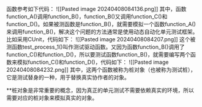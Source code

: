 函数参考如下代码：
![[Pasted image 20240408084136.png]]
其中，函数function_A()调用function_B()，function_B()又调用function_C()和function_D()。如果被测函数是function_B()，就需要模拟一个函数function_A()来调用function_B()，解决这个问题的方法通常是使用动态自动化单元测试框架。比如采用CUnit，代码如下：
![[Pasted image 20240408084207.png]]
这个被测函数test_process_1()叫作测试驱动函数。又因为函数function_B()调用了function_C()和function_D()，所以要测试函数function_B()，就需要编写两个函数来模拟function_C()和function_D()，代码如下：
![[Pasted image 20240408084232.png]]
其中，这两个函数被称为桩对象（也被称为测试桩），它是测试替身的一种，用于替换真实协作者的对象。

**桩对象是非常重要的概念，因为真正的单元测试不需要依赖真实的环境，所以需要对应的桩对象来模拟真实的对象。